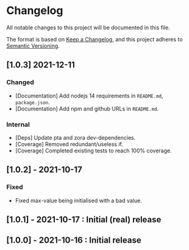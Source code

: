 # Changelog

All notable changes to this project will be documented in this file.

The format is based on [Keep a Changelog](https://keepachangelog.com/en/1.0.0/),
and this project adheres to [Semantic Versioning](https://semver.org/spec/v2.0.0.html).

## [1.0.3] 2021-12-11

### Changed

* [Documentation] Add nodejs 14 requirements in `README.md`, `package.json`. 
* [Documentation] Add npm and github URLs in `README.md`.

### Internal

* [Deps] Update pta and zora dev-dependencies.
* [Coverage] Removed redundant/useless if.
* [Coverage] Completed existing tests to reach 100% coverage.

## [1.0.2] - 2021-10-17

### Fixed

* Fixed max-value being initialised with a bad value.

## [1.0.1] - 2021-10-17 : Initial (real) release

## [1.0.0] - 2021-10-16 : Initial release
